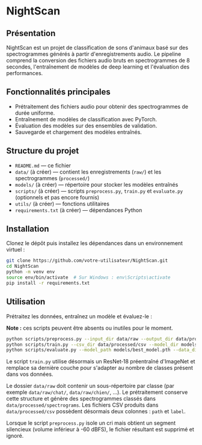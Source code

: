 # NightScan

## Présentation
NightScan est un projet de classification de sons d'animaux basé sur des spectrogrammes générés à partir d'enregistrements audio. Le pipeline comprend la conversion des fichiers audio bruts en spectrogrammes de 8 secondes, l'entraînement de modèles de deep learning et l'évaluation des performances.

## Fonctionnalités principales
- Prétraitement des fichiers audio pour obtenir des spectrogrammes de durée uniforme.
- Entraînement de modèles de classification avec PyTorch.
- Évaluation des modèles sur des ensembles de validation.
- Sauvegarde et chargement des modèles entraînés.

## Structure du projet
- `README.md` — ce fichier
- `data/` (à créer) — contient les enregistrements (`raw/`) et les spectrogrammes (`processed/`)
- `models/` (à créer) — répertoire pour stocker les modèles entraînés
- `scripts/` (à créer) — scripts `preprocess.py`, `train.py` et `evaluate.py` (optionnels et pas encore fournis)
- `utils/` (à créer) — fonctions utilitaires
- `requirements.txt` (à créer) — dépendances Python

## Installation
Clonez le dépôt puis installez les dépendances dans un environnement virtuel :

```bash
git clone https://github.com/votre-utilisateur/NightScan.git
cd NightScan
python -m venv env
source env/bin/activate  # Sur Windows : env\Scripts\activate
pip install -r requirements.txt
```

## Utilisation
Prétraitez les données, entraînez un modèle et évaluez-le :

**Note :** ces scripts peuvent être absents ou inutiles pour le moment.

```bash
python scripts/preprocess.py --input_dir data/raw --output_dir data/processed
python scripts/train.py --csv_dir data/processed/csv --model_dir models/
python scripts/evaluate.py --model_path models/best_model.pth --data_dir data/processed
```

Le script `train.py` utilise désormais un ResNet‑18 préentraîné d'ImageNet et
remplace sa dernière couche pour s'adapter au nombre de classes présent dans
vos données.

Le dossier `data/raw` doit contenir un sous-répertoire par classe (par exemple `data/raw/chat/`, `data/raw/chien/`, ...). Le prétraitement conserve cette structure et génère des spectrogrammes classés dans `data/processed/spectrograms`. Les fichiers CSV produits dans `data/processed/csv` possèdent désormais deux colonnes : `path` et `label`.

Lorsque le script `preprocess.py` isole un cri mais obtient un segment silencieux (volume inférieur à -60 dBFS), le fichier résultant est supprimé et ignoré.
